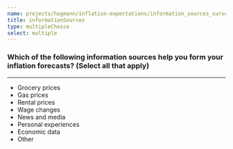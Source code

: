 ```yaml
---
name: projects/hagmann/inflation-expectations/information_sources_survey.md
title: informationSources
type: multipleChoice
select: multiple
---
```


### Which of the following information sources help you form your inflation forecasts? (Select all that apply)

---

- Grocery prices
- Gas prices
- Rental prices
- Wage changes
- News and media
- Personal experiences
- Economic data
- Other 